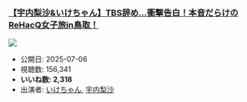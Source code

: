 ### [【宇内梨沙&いけちゃん】TBS辞め…衝撃告白！本音だらけのReHacQ女子旅in鳥取！](https://www.youtube.com/watch?v=yaUhfqYGSOo)
[![](https://img.youtube.com/vi/yaUhfqYGSOo/sddefault.jpg)](https://www.youtube.com/watch?v=yaUhfqYGSOo)
-   公開日: 2025-07-06
-   視聴数: 156,341
-   **いいね数: 2,318**
-   出演者: [いけちゃん](/rehacq_fan/people/いけちゃん "wikilink"), [宇内梨沙](/rehacq_fan/people/宇内梨沙 "wikilink")
